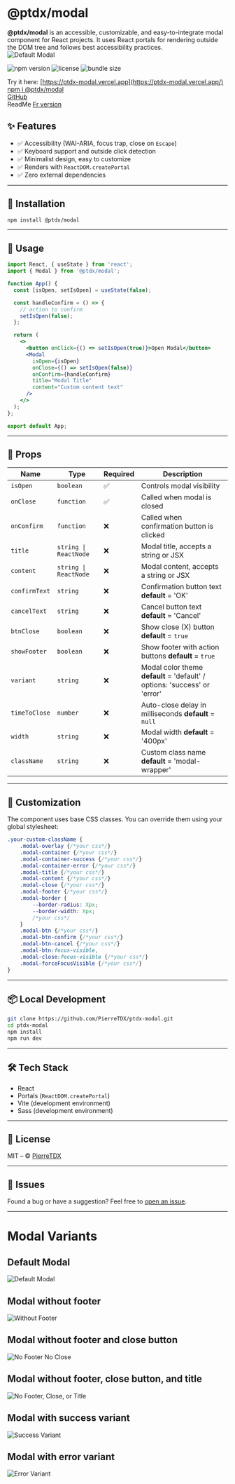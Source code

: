 # @ptdx/modal

**@ptdx/modal** is an accessible, customizable, and easy-to-integrate modal component for React projects. It uses React portals for rendering outside the DOM tree and follows best accessibility practices.  
![Default Modal](https://raw.githubusercontent.com/PierreTDX/ptdx-modal/main/public/img/modal-all.png)

![npm version](https://img.shields.io/npm/v/@ptdx/modal)
![license](https://img.shields.io/npm/l/@ptdx/modal)
![bundle size](https://img.shields.io/bundlephobia/minzip/@ptdx/modal)

Try it here: [https://ptdx-modal.vercel.app](https://ptdx-modal.vercel.app/)  
[npm i @ptdx/modal](https://www.npmjs.com/package/@ptdx/modal)  
[GitHub](https://github.com/PierreTDX/tdx-modal)  
ReadMe [Fr version](https://github.com/PierreTDX/ptdx-modal/blob/main/README.fr.md)

## ✨ Features

- ✅ Accessibility (WAI-ARIA, focus trap, close on `Escape`)
- ✅ Keyboard support and outside click detection
- ✅ Minimalist design, easy to customize
- ✅ Renders with `ReactDOM.createPortal`
- ✅ Zero external dependencies

---

## 🚀 Installation

```bash
npm install @ptdx/modal
```

---

## 🔧 Usage

```jsx
import React, { useState } from 'react';
import { Modal } from '@ptdx/modal';

function App() {
  const [isOpen, setIsOpen] = useState(false);

  const handleConfirm = () => {
    // action to confirm
    setIsOpen(false);
  };

  return (
    <>
      <button onClick={() => setIsOpen(true)}>Open Modal</button>
      <Modal
        isOpen={isOpen}
        onClose={() => setIsOpen(false)}
        onConfirm={handleConfirm}
        title="Modal Title"
        content="Custom content text"
      />
    </>
  );
};

export default App;
```

---

## 🧩 Props

| Name          | Type                  | Required | Description                                                                |
|---------------|-----------------------|----------|----------------------------------------------------------------------------|
| `isOpen`      | `boolean`             | ✅       | Controls modal visibility                                                  |
| `onClose`     | `function`            | ✅       | Called when modal is closed                                                |
| `onConfirm`   | `function`            | ❌       | Called when confirmation button is clicked                                 |
| `title`       | `string \| ReactNode` | ❌       | Modal title, accepts a string or JSX                                       |
| `content`     | `string \| ReactNode` | ❌       | Modal content, accepts a string or JSX                                     |
| `confirmText` | `string`              | ❌       | Confirmation button text **default** = 'OK'                                |
| `cancelText`  | `string`              | ❌       | Cancel button text **default** = 'Cancel'                                  |
| `btnClose`    | `boolean`             | ❌       | Show close (X) button **default** = `true`                                 |
| `showFooter`  | `boolean`             | ❌       | Show footer with action buttons **default** = `true`                       |
| `variant`     | `string`              | ❌       | Modal color theme **default** = 'default' / options: 'success' or 'error'  |
| `timeToClose` | `number`              | ❌       | Auto-close delay in milliseconds **default** = `null`                      |
| `width`       | `string`              | ❌       | Modal width **default** = '400px'                                          |
| `className`   | `string`              | ❌       | Custom class name **default** = 'modal-wrapper'                            |

---

## 🎨 Customization

The component uses base CSS classes. You can override them using your global stylesheet:

```css
.your-custom-className {
    .modal-overlay {/*your css*/}
    .modal-container {/*your css*/}
    .modal-container-success {/*your css*/}
    .modal-container-error {/*your css*/}
    .modal-title {/*your css*/}
    .modal-content {/*your css*/}
    .modal-close {/*your css*/}
    .modal-footer {/*your css*/}
    .modal-border {
        --border-radius: Xpx;
        --border-width: Xpx;
        /*your css*/
    }
    .modal-btn {/*your css*/}
    .modal-btn-confirm {/*your css*/}
    .modal-btn-cancel {/*your css*/}
    .modal-btn:focus-visible,
    .modal-close:focus-visible {/*your css*/}
    .modal-forceFocusVisible {/*your css*/}
}
```

---

## 📦 Local Development

```bash
git clone https://github.com/PierreTDX/ptdx-modal.git
cd ptdx-modal
npm install
npm run dev
```

---

## 🛠 Tech Stack

- React
- Portals (`ReactDOM.createPortal`)
- Vite (development environment)
- Sass (development environment)

---

## 📄 License

MIT – © [PierreTDX](https://github.com/PierreTDX)

---

## 🚨 Issues

Found a bug or have a suggestion? Feel free to [open an issue](https://github.com/PierreTDX/ptdx-modal/issues).

---

# Modal Variants

## Default Modal
![Default Modal](https://raw.githubusercontent.com/PierreTDX/ptdx-modal/main/public/img/modal-all.png)

## Modal without footer
![Without Footer](https://raw.githubusercontent.com/PierreTDX/ptdx-modal/main/public/img/modal-withoutFooter.png)

## Modal without footer and close button
![No Footer No Close](https://raw.githubusercontent.com/PierreTDX/ptdx-modal/main/public/img/modal-withoutFooterAndBtnClose.png)

## Modal without footer, close button, and title
![No Footer, Close, or Title](https://raw.githubusercontent.com/PierreTDX/ptdx-modal/main/public/img/modal-withoutFooterAndBtnCloseAndTitle.png)

## Modal with success variant
![Success Variant](https://raw.githubusercontent.com/PierreTDX/ptdx-modal/main/public/img/modal-withoutFooterAndBtnCloseAndTitle-Succes.png)

## Modal with error variant
![Error Variant](https://raw.githubusercontent.com/PierreTDX/ptdx-modal/main/public/img/modal-withoutFooterAndBtnCloseAndTitle-Error.png)